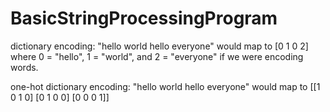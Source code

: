 # BasicStringProcessingProgram

dictionary encoding: 
"hello world hello everyone" 
would map to 
[0 1 0 2] 
where 0 = "hello", 1 = "world", and 2 = "everyone" if we were encoding words.

one-hot dictionary encoding: 
"hello world hello everyone" 
would map to
    [[1 0 1 0]
     [0 1 0 0]
     [0 0 0 1]]
